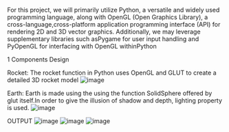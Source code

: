 For this project, we will primarily utilize Python, a versatile and widely used programming language, along with OpenGL (Open Graphics Library), a cross-language,cross-platform application programming interface (API) for rendering 2D and 3D
vector graphics. Additionally, we may leverage supplementary libraries such asPygame for user input handling and PyOpenGL for interfacing with OpenGL withinPython

1 Components Design

Rocket: The rocket function in Python uses OpenGL and GLUT to create a
detailed 3D rocket model 
![image](https://github.com/Simranmahat/graphicsminiproject/assets/98739345/f648a23e-63a3-432c-a6c8-ff45f3eddf17)

Earth: Earth is made using the using the function SolidSphere offered by
glut itself.In order to give the illusion of shadow and depth, lighting property
is used.
![image](https://github.com/Simranmahat/graphicsminiproject/assets/98739345/6f734266-fb4e-4b48-a458-fcfd40cc24de)

OUTPUT
![image](https://github.com/Simranmahat/graphicsminiproject/assets/98739345/bc3663e6-6616-43a1-b22d-c2c300dc86f6)
![image](https://github.com/Simranmahat/graphicsminiproject/assets/98739345/5d543c35-54a7-4a66-8623-262a7ab73391)
![image](https://github.com/Simranmahat/graphicsminiproject/assets/98739345/3875b6d2-1770-4baf-bee7-5a7f8d4908c1)


